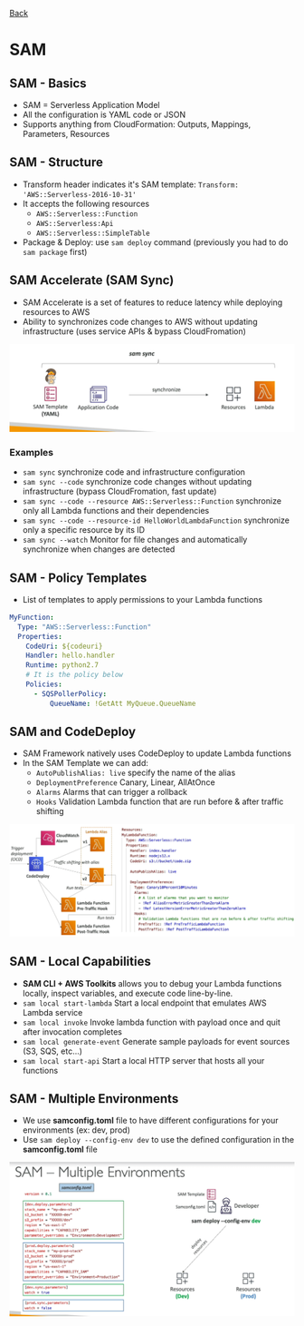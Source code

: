 [Back](./AWS.md)

# SAM

## SAM - Basics

- SAM = Serverless Application Model
- All the configuration is YAML code or JSON
- Supports anything from CloudFormation: Outputs, Mappings, Parameters, Resources

## SAM - Structure

- Transform header indicates it's SAM template: `Transform: 'AWS::Serverless-2016-10-31'`
- It accepts the following resources
  - `AWS::Serverless::Function`
  - `AWS::Serverless:Api`
  - `AWS::Serverless::SimpleTable`
- Package & Deploy: use `sam deploy` command (previously you had to do `sam package` first)

## SAM Accelerate (SAM Sync)

- SAM Accelerate is a set of features to reduce latency while deploying resources to AWS
- Ability to synchronizes code changes to AWS without updating infrastructure (uses service APIs & bypass CloudFromation)

![SAM Accelerate](./assets/63.png)

### Examples

- `sam sync` synchronize code and infrastructure configuration
- `sam sync --code` synchronize code changes without updating infrastructure (bypass CloudFromation, fast update)
- `sam sync --code --resource AWS::Serverless::Function` synchronize only all Lambda functions and their dependencies
- `sam sync --code --resource-id HelloWorldLambdaFunction` synchronize only a specific resource by its ID
- `sam sync --watch` Monitor for file changes and automatically synchronize when changes are detected

## SAM - Policy Templates

- List of templates to apply permissions to your Lambda functions

```yaml
MyFunction:
  Type: "AWS::Serverless::Function"
  Properties:
    CodeUri: ${codeuri}
    Handler: hello.handler
    Runtime: python2.7
    # It is the policy below
    Policies:
      - SQSPollerPolicy:
          QueueName: !GetAtt MyQueue.QueueName
```

## SAM and CodeDeploy

- SAM Framework natively uses CodeDeploy to update Lambda functions
- In the SAM Template we can add:
  - `AutoPublishAlias: live` specify the name of the alias
  - `DeploymentPreference` Canary, Linear, AllAtOnce
  - `Alarms` Alarms that can trigger a rollback
  - `Hooks` Validation Lambda function that are run before & after traffic shifting

![SAM & CodeDeploy](./assets/71.png)

## SAM - Local Capabilities

- **SAM CLI + AWS Toolkits** allows you to debug your Lambda functions locally, inspect variables, and execute code line-by-line.
- `sam local start-lambda` Start a local endpoint that emulates AWS Lambda service
- `sam local invoke` Invoke lambda function with payload once and quit after invocation completes
- `sam local generate-event` Generate sample payloads for event sources (S3, SQS, etc...)
- `sam local start-api` Start a local HTTP server that hosts all your functions

## SAM - Multiple Environments

- We use **samconfig.toml** file to have different configurations for your environments (ex: dev, prod)
- Use `sam deploy --config-env dev` to use the defined configuration in the **samconfig.toml** file

![SAM Multiple Environments](./assets/64.png)
